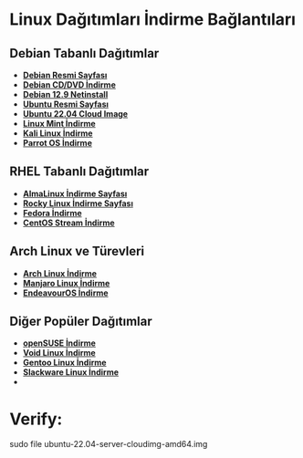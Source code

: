 # Linux Dağıtımları İndirme Bağlantıları

## Debian Tabanlı Dağıtımlar
- **[Debian Resmi Sayfası](https://www.debian.org/distrib/)**
- **[Debian CD/DVD İndirme](https://www.debian.org/CD/http-ftp/#mirrors)**
- **[Debian 12.9 Netinstall](https://gemmei.ftp.acc.umu.se/debian-cd/current/amd64/iso-cd/debian-12.9.0-amd64-netinst.iso)**
- **[Ubuntu Resmi Sayfası](https://ubuntu.com/download)**
- **[Ubuntu 22.04 Cloud Image](http://cloud-images.ubuntu.com/releases/22.04/release/ubuntu-22.04-server-cloudimg-amd64.img)**
- **[Linux Mint İndirme](https://www.linuxmint.com/download.php)**
- **[Kali Linux İndirme](https://www.kali.org/get-kali/#kali-platforms)**
- **[Parrot OS İndirme](https://parrotsec.org/download/)**

## RHEL Tabanlı Dağıtımlar
- **[AlmaLinux İndirme Sayfası](https://almalinux.org/get-almalinux/)**
- **[Rocky Linux İndirme Sayfası](https://rockylinux.org/tr-TR/download)**
- **[Fedora İndirme](https://getfedora.org/)**
- **[CentOS Stream İndirme](https://www.centos.org/download/)**

## Arch Linux ve Türevleri
- **[Arch Linux İndirme](https://archlinux.org/download/)**
- **[Manjaro Linux İndirme](https://manjaro.org/download/)**
- **[EndeavourOS İndirme](https://endeavouros.com/latest-release/)**

## Diğer Popüler Dağıtımlar
- **[openSUSE İndirme](https://www.opensuse.org/#Tumbleweed)**
- **[Void Linux İndirme](https://voidlinux.org/download/)**
- **[Gentoo Linux İndirme](https://www.gentoo.org/downloads/)**
- **[Slackware Linux İndirme](http://www.slackware.com/getslack/)**
-
# Verify:
sudo file ubuntu-22.04-server-cloudimg-amd64.img
